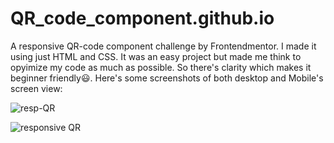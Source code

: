 # QR_code_component.github.io
A responsive QR-code component challenge by Frontendmentor.
I made it using just HTML and CSS. It was an easy project but made me think to opyimize my code as much as possible. So there's clarity which makes it beginner friendly😃.
Here's some screenshots of both desktop and Mobile's screen view:

![resp-QR](https://github.com/jayaji/QR_code_component.github.io/assets/32551659/c5b3dc9e-2dcf-45df-b107-75c29d8061b2)

![responsive QR ](https://github.com/jayaji/QR_code_component.github.io/assets/32551659/b8bb6836-c5b5-4ecb-92d8-24adbc813355)

